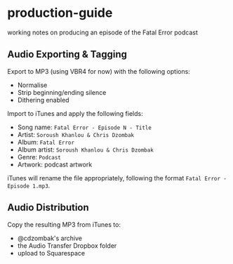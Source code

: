 # production-guide
working notes on producing an episode of the Fatal Error podcast

## Audio Exporting & Tagging

Export to MP3 (using VBR4 for now) with the following options:
- Normalise
- Strip beginning/ending silence
- Dithering enabled

Import to iTunes and apply the following fields:
- Song name: `Fatal Error - Episode N - Title`
- Artist: `Soroush Khanlou & Chris Dzombak`
- Album: `Fatal Error`
- Album artist: `Soroush Khanlou & Chris Dzombak`
- Genre: `Podcast`
- Artwork: podcast artwork

iTunes will rename the file appropriately, following the format `Fatal Error - Episode 1.mp3`.

## Audio Distribution

Copy the resulting MP3 from iTunes to:
- @cdzombak's archive
- the Audio Transfer Dropbox folder
- upload to Squarespace

